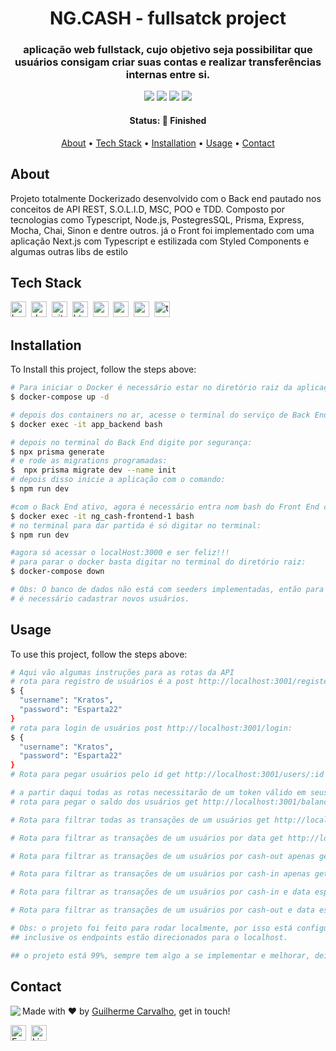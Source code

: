 <h1 align="center">
	NG.CASH - fullsatck project
</h1>

<h3 align="center">
	aplicação web fullstack, cujo objetivo seja possibilitar que usuários consigam criar suas contas e realizar transferências internas entre si.
</h3>

<p align="center">
	<img src="https://img.shields.io/github/repo-size/guiduzera/Ng.cash-Back-End?color=green"/>
	<img src="https://img.shields.io/github/last-commit/guiduzera/Ng.cash-Back-End?color=green"/>
	<img src="https://img.shields.io/github/languages/count/guiduzera/Ng.cash-Back-End?color=green"/>
	<img src="https://img.shields.io/github/contributors/guiduzera/Ng.cash-Back-End?color=green"/>
</p>

<h4 align="center">
	Status: 🚀 Finished
</h4>

<p align="center">
	<a href="#about">About</a> •
	<a href="#tech-stack">Tech Stack</a> •
	<a href="#installation">Installation</a> •
	<a href="#usage">Usage</a> • 
	<a href="#contact">Contact</a> 
</p>

## About
Projeto totalmente Dockerizado desenvolvido com o Back end pautado nos conceitos de API REST, S.O.L.I.D, MSC, POO e TDD. Composto por tecnologias como Typescript, Node.js, PostegresSQL, Prisma, Express, Mocha, Chai, Sinon e dentre outros. já o Front foi implementado com uma aplicação Next.js com Typescript e estilizada com Styled Components e algumas outras libs de estilo

## Tech Stack
<img src="https://img.shields.io/badge/Bash-05122A?style=flat&logo=gnu-bash" alt="bash Badge" height="25">&nbsp;
<img src="https://img.shields.io/badge/Docker-05122A?style=flat&logo=docker" alt="docker Badge" height="25">&nbsp;
<img src="https://img.shields.io/badge/Git-05122A?style=flat&logo=git" alt="git Badge" height="25">&nbsp;
<img src="https://img.shields.io/badge/Html5-05122A?style=flat&logo=html5" alt="html5 Badge" height="25">&nbsp;
<img src="https://img.shields.io/badge/Nodejs-05122A?style=flat&logo=node.js" alt="nodejs Badge" height="25">&nbsp;
<img src="https://img.shields.io/badge/Postgresql-05122A?style=flat&logo=postgresql" alt="postgresql Badge" height="25">&nbsp;
<img src="https://img.shields.io/badge/React-05122A?style=flat&logo=react" alt="react Badge" height="25">&nbsp;
<img src="https://img.shields.io/badge/Typescript-05122A?style=flat&logo=typescript" alt="typescript Badge" height="25">&nbsp;

## Installation
To Install this project, follow the steps above:
```bash
# Para iniciar o Docker é necessário estar no diretório raiz da aplicação e digitar o comando:
$ docker-compose up -d

# depois dos containers no ar, acesse o terminal do serviço de Back End com o comando:
$ docker exec -it app_backend bash

# depois no terminal do Back End digite por segurança:
$ npx prisma generate
# e rode as migrations programadas:
$  npx prisma migrate dev --name init
# depois disso inicie a aplicação com o comando:
$ npm run dev

#com o Back End ativo, agora é necessário entra nom bash do Front End com o comando:
$ docker exec -it ng_cash-frontend-1 bash
# no terminal para dar partida é só digitar no terminal:
$ npm run dev

#agora só acessar o localHost:3000 e ser feliz!!!
# para parar o docker basta digitar no terminal do diretório raiz:
$ docker-compose down

# Obs: O banco de dados não está com seeders implementadas, então para começar a brincar com a plicação
# é necessário cadastrar novos usuários.
```

## Usage
To use this project, follow the steps above:
```bash
# Aqui vão algumas instruções para as rotas da API
# rota para registro de usuários é a post http://localhost:3001/register com o body de exemplo:
$ {
  "username": "Kratos",
  "password": "Esparta22"
}
# rota para login de usuários post http://localhost:3001/login:
$ {
  "username": "Kratos",
  "password": "Esparta22"
}
# Rota para pegar usuários pelo id get http://localhost:3001/users/:id

# a partir daqui todas as rotas necessitarão de um token válido em seus headers
# rota para pegar o saldo dos usuários get http://localhost:3001/balance com o header authorization: token

# Rota para filtrar todas as transações de um usuários get http://localhost:3001/transaction/all

# Rota para filtrar as transações de um usuários por data get http://localhost:3001/transaction/search?query=18/11/2022 por exemplo

# Rota para filtrar as transações de um usuários por cash-out apenas get http://localhost:3001/transaction/search?query=cash-out por exemplo

# Rota para filtrar as transações de um usuários por cash-in apenas get http://localhost:3001/transaction/search?query=cash-in por exemplo

# Rota para filtrar as transações de um usuários por cash-in e data especifica get http://localhost:3001/transaction/search?query=18/11/2022?cash-in por exemplo

# Rota para filtrar as transações de um usuários por cash-out e data especifica get http://localhost:3001/transaction/search?query=18/11/2022?cash-out por exemplo

# Obs: o projeto foi feito para rodar localmente, por isso está configurado para o ambiente de desenvolvimento
## inclusive os endpoints estão direcionados para o localhost.

## o projeto está 99%, sempre tem algo a se implementar e melhorar, dei o meu melhor espero que esteja legal!!!
```

## Contact
<img align="left" src="https://avatars.githubusercontent.com/guiduzera?size=100">

Made with ❤️ by [Guilherme Carvalho](https://github.com/guiduzera), get in touch!

<a href="mailto:guidu.dev@gmail.com" target="_blank"><img src="https://img.shields.io/badge/Email-D14836?style=flat&logo=gmail&logoColor=white" alt="Email Badge" height="25"></a>&nbsp;
<a href="https://www.linkedin.com/in/https://www.linkedin.com/in/guilhermeedu/" target="_blank"><img src="https://img.shields.io/badge/Linkedin-0077B5?style=flat&logo=linkedin&logoColor=white" alt="LinkedIn Badge" height="25"></a>&nbsp;

<br clear="left"/>
